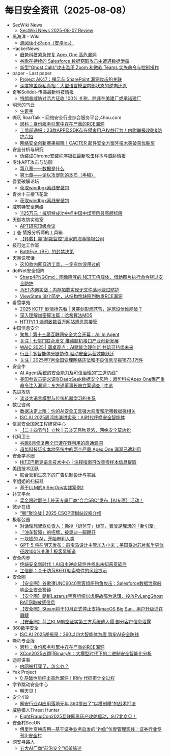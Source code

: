 # 每日安全资讯（2025-08-08）

- SecWiki News
  - [SecWiki News 2025-08-07 Review](http://www.sec-wiki.com/?2025-08-07)
- 黑海洋 - Wiki
  - [源阅读小说app（安卓ios）](https://wiki.upx8.com/4827)
- HackerNews
  - [趋势科技紧急修复 Apex One 高危漏洞](https://hackernews.cc/archives/60140)
  - [谷歌在持续的 Salesforce 数据窃取攻击中遭遇数据泄露](https://hackernews.cc/archives/60138)
  - [新型“Ghost Calls”攻击滥用 Zoom 和微软 Teams 实施命令与控制操作](https://hackernews.cc/archives/60136)
- paper - Last paper
  - [Project AK47：揭示与 SharePoint 漏洞攻击的关联](https://paper.seebug.org/3352/)
  - [深度掩盖隐私真相：大型语言模型内部状态的逆向还原](https://paper.seebug.org/3351/)
- 奇客Solidot–传递最新科技情报
  - [特朗普威胁对芯片征收 100% 关税，除非在美建厂或承诺建厂](https://www.solidot.org/story?sid=81983)
- 明天的乌云
  - [生僻字](https://blog.xlab.app/p/aa431bb2/)
- 嘶吼 RoarTalk – 网络安全行业综合服务平台,4hou.com
  - [思科：身份服务引擎中存在严重的RCE漏洞](https://www.4hou.com/posts/gyq3)
  - [工信部通报：23款APP及SDK存在侵害用户权益行为！内附举报攻略&amp;防护六招](https://www.4hou.com/posts/9jwx)
  - [网络安全创新赛果揭晓！CACTER 邮件安全方案凭技术突破获优胜奖](https://www.4hou.com/posts/gy4Y)
- 安全分析与研究
  - [伪装成Chrome安装程序银狐最新攻击样本与威胁情报](https://mp.weixin.qq.com/s?__biz=MzA4ODEyODA3MQ==&mid=2247493118&idx=1&sn=963a4f9123b3a27d75e30a8465f7c054)
- 专注APT攻击与防御
  - [第八章——数据是什么](https://micropoor.blogspot.com/2025/08/blog-post_70.html)
  - [第七章——论以攻促防的本质（手稿）](https://micropoor.blogspot.com/2025/08/blog-post_7.html)
- 吾爱破解论坛
  - [获取windbgx离线安装包](https://mp.weixin.qq.com/s?__biz=MjM5Mjc3MDM2Mw==&mid=2651142827&idx=1&sn=61830a85df580e402789b957f0f04e4a)
- 青衣十三楼飞花堂
  - [获取windbgx离线安装包](https://mp.weixin.qq.com/s?__biz=MzUzMjQyMDE3Ng==&mid=2247488479&idx=1&sn=67de16a46aa8906b1393a38058865042)
- 威努特安全网络
  - [1125万元！威努特成功中标中国中煤项目最高额标段](https://mp.weixin.qq.com/s?__biz=MzAwNTgyODU3NQ==&mid=2651134657&idx=1&sn=f7d174c7c43b6dd95b8518691a145f6c)
- 天御攻防实验室
  - [APT研究顶级会议](https://mp.weixin.qq.com/s?__biz=MzU0MzgyMzM2Nw==&mid=2247486477&idx=1&sn=4606b8430499a6e11ad9930aad758b1c)
- 丁爸 情报分析师的工具箱
  - [【转载】靠“制裁监控”发家的海事情报公司](https://mp.weixin.qq.com/s?__biz=MzI2MTE0NTE3Mw==&mid=2651151412&idx=1&sn=ccd821e0a7c7abdce9efd9e6b39841d9)
- 技可达工作室
  - [BattlEye（BE）的封禁决策](https://mp.weixin.qq.com/s?__biz=MzU3NDY1NTYyOQ==&mid=2247486096&idx=1&sn=a67bc28bf4c8c0eb9f1d16b7e051395c)
- 天黑说嘿话
  - [这10款内网穿透工具，一定有你没用过的](https://mp.weixin.qq.com/s?__biz=MzI5NTQ5MTAzMA==&mid=2247484552&idx=1&sn=1ca4820e5b81cc3e0f9676434eca37ae)
- dotNet安全矩阵
  - [Sharp4PNGCmd：图像隐写的.NET无痕载体，借助图片执行命令绕过安全防护](https://mp.weixin.qq.com/s?__biz=MzUyOTc3NTQ5MA==&mid=2247500250&idx=1&sn=9958e86f6aaf2b74d8c0ae9d7790c47c)
  - [.NET内网实战：内存加载实现无文件落地绕过防护](https://mp.weixin.qq.com/s?__biz=MzUyOTc3NTQ5MA==&mid=2247500250&idx=2&sn=4860d5dea99046d2797bb8277a2462e1)
  - [ViewState 演化简史，从结构性缺陷到触发RCE漏洞](https://mp.weixin.qq.com/s?__biz=MzUyOTc3NTQ5MA==&mid=2247500250&idx=3&sn=f3c0a4965d849ef95d344c3cea2df3f4)
- 看雪学苑
  - [2025 KCTF 剧情抢先看 | 灵霄剑影燃苍穹，逆旅设伏谁能破？](https://mp.weixin.qq.com/s?__biz=MjM5NTc2MDYxMw==&mid=2458598226&idx=1&sn=10fdfd00fec7ab23ad5eea42fc7444bd)
  - [深入理解加密算法篇：哈希算法MD5](https://mp.weixin.qq.com/s?__biz=MjM5NTc2MDYxMw==&mid=2458598226&idx=2&sn=6a24a0f30fc52a6be9de1d969061d22e)
  - [HTTP/1.1 漏洞致数百万网站遭恶意接管](https://mp.weixin.qq.com/s?__biz=MjM5NTc2MDYxMw==&mid=2458598226&idx=3&sn=0a93274a7e19b1a53543777a006dc8e9)
- 中国信息安全
  - [聚焦 | 第十三届互联网安全大会开幕：All In Agent](https://mp.weixin.qq.com/s?__biz=MzA5MzE5MDAzOA==&mid=2664247224&idx=1&sn=a9bd61c299d7b138d633b1b5282b349b)
  - [关注 | 七部门联合发文 推动脑机接口产业创新发展](https://mp.weixin.qq.com/s?__biz=MzA5MzE5MDAzOA==&mid=2664247224&idx=2&sn=1a69cd3e1f8907e8a175a875226c0fc0)
  - [WAIC 2025 | 圆桌观点：AI赋能治理创新 共筑可持续未来](https://mp.weixin.qq.com/s?__biz=MzA5MzE5MDAzOA==&mid=2664247224&idx=3&sn=9c5a07694be0609c09a6af7d75e7f8c4)
  - [行业 | 多智能体分链协作 驱动安全运营效能跃迁](https://mp.weixin.qq.com/s?__biz=MzA5MzE5MDAzOA==&mid=2664247224&idx=4&sn=33d7eb7e9459694174136be2d3f5f038)
  - [关注 | 2025年7月全国受理网络违法和不良信息举报1873.1万件](https://mp.weixin.qq.com/s?__biz=MzA5MzE5MDAzOA==&mid=2664247224&idx=5&sn=c07d108a3134eafa9aa2b38f460535a2)
- 安全牛
  - [AI Agent系统的安全能力及可信治理的“三道防线”](https://mp.weixin.qq.com/s?__biz=MjM5Njc3NjM4MA==&mid=2651138253&idx=1&sn=4dd581560c92cc14d4e7856e4d9e022a)
  - [美国参议员要求调查DeepSeek数据安全风险；趋势科技Apex One曝严重命令注入漏洞；东方通董事长被立案调查 | 牛览](https://mp.weixin.qq.com/s?__biz=MjM5Njc3NjM4MA==&mid=2651138253&idx=2&sn=ca86bfa70766c461a3583946c05454a5)
- 先进攻防
  - [谈谈大语言模型与传统机器学习的关系](https://mp.weixin.qq.com/s?__biz=MzI1MDA1MjcxMw==&mid=2649908655&idx=1&sn=f583c999027b04a64055e1c55953cfa3)
- 数世咨询
  - [数据决定上限：你的AI安全工具强大程度和所喂数据强相关](https://mp.weixin.qq.com/s?__biz=MzkxNzA3MTgyNg==&mid=2247539816&idx=1&sn=c8f614668ec13383778d4188f123dbd5)
  - [ISC.AI 2025周鸿祎演讲实录：AI时代呼唤安全智能体](https://mp.weixin.qq.com/s?__biz=MzkxNzA3MTgyNg==&mid=2247539816&idx=2&sn=7ca9154234c3ae90845e71dd36fdb911)
- 信息安全国家工程研究中心
  - [【二十四节气】立秋 | 云淡天高秋意浓，网络安全莫放松](https://mp.weixin.qq.com/s?__biz=MzU5OTQ0NzY3Ng==&mid=2247500535&idx=1&sn=acbeef067e7c21914445a25ecb4bff83)
- 代码卫士
  - [谷歌8月修复两个已遭在野利用的高通漏洞](https://mp.weixin.qq.com/s?__biz=MzI2NTg4OTc5Nw==&mid=2247523757&idx=1&sn=a85850b7ce1813e05057454b25b4afe7)
  - [趋势科技证实本地系统中的两个严重 Apex One 漏洞已遭利用](https://mp.weixin.qq.com/s?__biz=MzI2NTg4OTc5Nw==&mid=2247523757&idx=2&sn=a7158cc27029a29dc4b1bc6553c14569)
- 安全学术圈
  - [HiTZ巴斯克语言技术中心 | 注释指南可改善零样本信息提取](https://mp.weixin.qq.com/s?__biz=MzU5MTM5MTQ2MA==&mid=2247493311&idx=1&sn=fd56c951705ab45c153842f9546d4f45)
- 美团技术团队
  - [联合营销生态下的广告机制设计与实践](https://mp.weixin.qq.com/s?__biz=MjM5NjQ5MTI5OA==&mid=2651781259&idx=1&sn=f833c1af7201693765cfd072d23e7616)
- 李姐姐的扫描器
  - [基于LLM的AISecOps实践案例2](https://mp.weixin.qq.com/s?__biz=MzkyNjM0MjQ2Mw==&mid=2247483801&idx=1&sn=159af78d1ae1abea829c3454aa8585fb)
- 补天平台
  - [奖金限时翻倍 | 补天专属厂商“合合SRC”发布【AI专项】活动！](https://mp.weixin.qq.com/s?__biz=MzI2NzY5MDI3NQ==&mid=2247509072&idx=1&sn=48c70160370f8344daeced91cdf23b04)
- 微步在线
  - [“鹏”聚论战 | 2025 CSOP深圳站议程介绍](https://mp.weixin.qq.com/s?__biz=MzI5NjA0NjI5MQ==&mid=2650184401&idx=1&sn=876e14b0b07184e24be759b81a99ee5d)
- 极客公园
  - [对话理想智驾负责人：撕掉「奶爸车」标签，智驶是理想的「新引擎」](https://mp.weixin.qq.com/s?__biz=MTMwNDMwODQ0MQ==&mid=2653084365&idx=1&sn=872e380dec9c46d893a0fdc5ffc2c6d8)
  - [「油车智障」的招牌，被奥迪一脚踢开](https://mp.weixin.qq.com/s?__biz=MTMwNDMwODQ0MQ==&mid=2653084365&idx=2&sn=665724c6867e3fe7c77bb0db1cce893f)
  - [一块钱的 AI，开始审判人类](https://mp.weixin.qq.com/s?__biz=MTMwNDMwODQ0MQ==&mid=2653084338&idx=1&sn=59b36a25e1863a58dce2ffd559490716)
  - [GPT-5 将在明天发布；前宝马设计主管加入小米；美国将对芯片和半导体征收100%关税 | 极客早知道](https://mp.weixin.qq.com/s?__biz=MTMwNDMwODQ0MQ==&mid=2653084336&idx=1&sn=c5d18c3713bdac8b163748a0ee62d540)
- 安全内参
  - [终端安全新时代！AI自主逆向软件并找出未知恶意软件](https://mp.weixin.qq.com/s?__biz=MzI4NDY2MDMwMw==&mid=2247514799&idx=1&sn=0e90e0bfa5bf4c996784cedc138e6ee0)
  - [工信部：关于防范BERT勒索软件的风险提示](https://mp.weixin.qq.com/s?__biz=MzI4NDY2MDMwMw==&mid=2247514799&idx=2&sn=7ff33e2efb8cc05c1b70ba7406a4e182)
- 安全圈
  - [【安全圈】谷歌遭UNC6040黑客组织钓鱼攻击：Salesforce数据泄露敲响企业安全警钟](https://mp.weixin.qq.com/s?__biz=MzIzMzE4NDU1OQ==&mid=2652071032&idx=1&sn=efa9a12605c9b49d42914a90e85da8ee)
  - [【安全圈】朝鲜Lazarus黑客组织以虚假故障为诱饵，投放PyLangGhost RAT窃取敏感信息](https://mp.weixin.qq.com/s?__biz=MzIzMzE4NDU1OQ==&mid=2652071032&idx=2&sn=ac32f3db2ba445ce8eabf1801869e7fc)
  - [【安全圈】Steam将于10月正式停止支持macOS Big Sur，用户升级迫在眉睫](https://mp.weixin.qq.com/s?__biz=MzIzMzE4NDU1OQ==&mid=2652071032&idx=3&sn=bd9947db267181baa57c671970ab6d8b)
  - [【安全圈】荷兰KLM航空证实第三方系统遭入侵 部分客户信息泄露](https://mp.weixin.qq.com/s?__biz=MzIzMzE4NDU1OQ==&mid=2652071032&idx=4&sn=2e85a7f962931ee3191a0d3fc2e6acb1)
- 360数字安全
  - [ISC.AI 2025胡振泉：360以四大智能体为盾 筑牢AI安全防线](https://mp.weixin.qq.com/s?__biz=MzA4MTg0MDQ4Nw==&mid=2247581443&idx=1&sn=cac5eeda9c2bf4053ddf817884506a0c)
- 嘶吼专业版
  - [思科：身份服务引擎中存在严重的RCE漏洞](https://mp.weixin.qq.com/s?__biz=MzI0MDY1MDU4MQ==&mid=2247584176&idx=1&sn=91f74988bdab62d8e39a9abbe26f1df3)
  - [XCon2025议题||BinaryAI：大模型时代下的二进制安全智能化分析](https://mp.weixin.qq.com/s?__biz=MzI0MDY1MDU4MQ==&mid=2247584176&idx=2&sn=c61c3866d1f1d25520664628c1044bff)
- 迪哥讲事
  - [内网被打穿了，怎么办？](https://mp.weixin.qq.com/s?__biz=MzIzMTIzNTM0MA==&mid=2247498009&idx=1&sn=177c71b9bbd1cbfb9d4230c53706313f)
- Yak Project
  - [0 基础也能挖出高危漏洞！IRify 代码审计全过程](https://mp.weixin.qq.com/s?__biz=Mzk0MTM4NzIxMQ==&mid=2247528501&idx=1&sn=8dac080ef1c527ffe1ac8d661d9083ef)
- 字节跳动安全中心
  - [明天见！](https://mp.weixin.qq.com/s?__biz=MzUzMzcyMDYzMw==&mid=2247495296&idx=1&sn=5cd1a0223bec38db125c5e15b4bb8d59)
- 安全419
  - [网安行业AI应用落地元年 360提出了“以模制模”的战术打法](https://mp.weixin.qq.com/s?__biz=MzUyMDQ4OTkyMg==&mid=2247549351&idx=1&sn=6152481025f58a35f9694164e55c5b15)
- 威胁猎人Threat Hunter
  - [FightFraudCon2025互联网黑灰产攻防启动，9.17北京见！](https://mp.weixin.qq.com/s?__biz=MzI3NDY3NDUxNg==&mid=2247501232&idx=1&sn=e5e42ba94c72edf199dcf7f6e8388df5)
- 安全村SecUN
  - [傅里叶变换应用--基于证券业务启发的“钓鱼”仿冒管理实践｜证券行业专刊3·安全村](https://mp.weixin.qq.com/s?__biz=MzkyODM5NzQwNQ==&mid=2247496889&idx=1&sn=e70502103269a6fba24120383a9b5718)
- 网安寻路人
  - [五大AI厂商“前沿安全”框架综述](https://mp.weixin.qq.com/s?__biz=MzIxODM0NDU4MQ==&mid=2247507452&idx=1&sn=4a9885836d8331ee03c51704a5c031dc)
